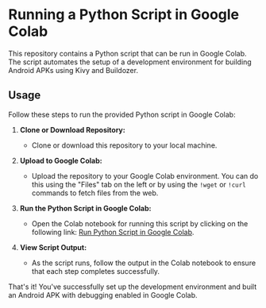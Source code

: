 # Running a Python Script in Google Colab

This repository contains a Python script that can be run in Google Colab. The script automates the setup of a development environment for building Android APKs using Kivy and Buildozer.

## Usage

Follow these steps to run the provided Python script in Google Colab:

1. **Clone or Download Repository:**
   - Clone or download this repository to your local machine.

2. **Upload to Google Colab:**
   - Upload the repository to your Google Colab environment. You can do this using the "Files" tab on the left or by using the `!wget` or `!curl` commands to fetch files from the web.

3. **Run the Python Script in Google Colab:**
   - Open the Colab notebook for running this script by clicking on the following link: [Run Python Script in Google Colab](/kivy_to_apk.ipynb).
4. **View Script Output:**
   - As the script runs, follow the output in the Colab notebook to ensure that each step completes successfully.

That's it! You've successfully set up the development environment and built an Android APK with debugging enabled in Google Colab.
